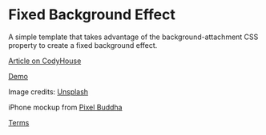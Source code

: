 Fixed Background Effect
=========

A simple template that takes advantage of the background-attachment CSS property to create a fixed background effect.

[Article on CodyHouse](http://codyhouse.co/gem/fixed-background-effect/)

[Demo](http://codyhouse.co/demo/fixed-background-effect/index.html)

Image credits: [Unsplash](https://unsplash.com/)

iPhone mockup from [Pixel Buddha](http://pixelbuddha.net/freebie/iphone-6-mockups)
 
[Terms](http://codyhouse.co/terms/)

